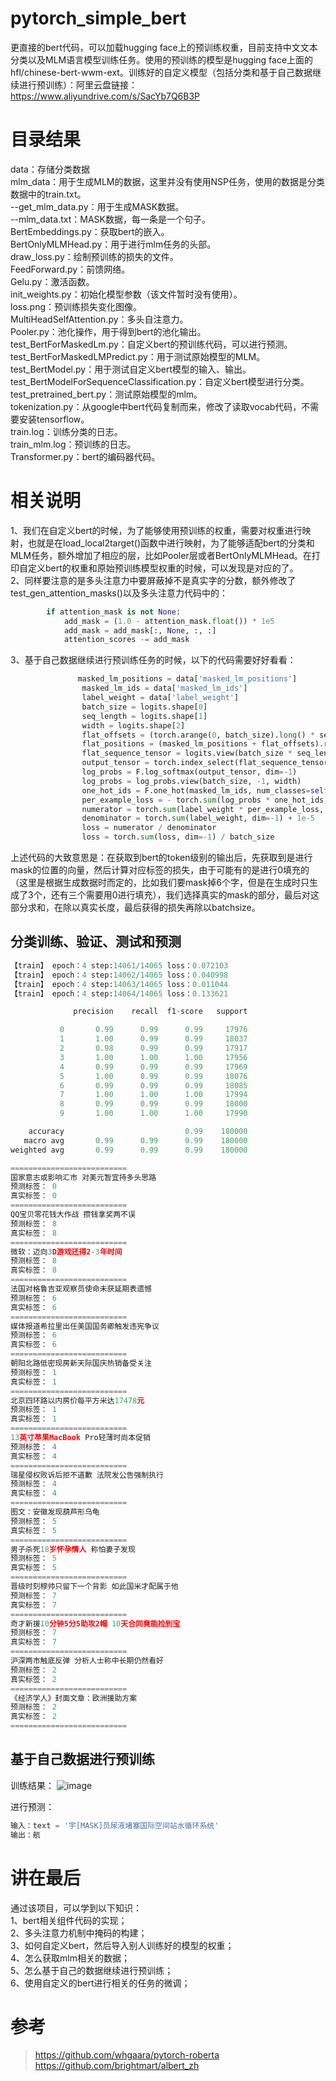 # pytorch_simple_bert
更直接的bert代码，可以加载hugging face上的预训练权重，目前支持中文文本分类以及MLM语言模型训练任务。使用的预训练的模型是hugging face上面的hfl/chinese-bert-wwm-ext。训练好的自定义模型（包括分类和基于自己数据继续进行预训练）：阿里云盘链接：https://www.aliyundrive.com/s/SacYb7Q6B3P

# 目录结果
data：存储分类数据<br>
mlm_data：用于生成MLM的数据，这里并没有使用NSP任务，使用的数据是分类数据中的train.txt。<br>
--get_mlm_data.py：用于生成MASK数据。<br>
--mlm_data.txt：MASK数据，每一条是一个句子。<br>
BertEmbeddings.py：获取bert的嵌入。<br>
BertOnlyMLMHead.py：用于进行mlm任务的头部。<br>
draw_loss.py：绘制预训练的损失的文件。<br>
FeedForward.py：前馈网络。<br>
Gelu.py：激活函数。<br>
init_weights.py：初始化模型参数（该文件暂时没有使用）。<br>
loss.png：预训练损失变化图像。<br>
MultiHeadSelfAttention.py：多头自注意力。<br>
Pooler.py：池化操作，用于得到bert的池化输出。<br>
test_BertForMaskedLm.py：自定义bert的预训练代码，可以进行预测。<br>
test_BertForMaskedLMPredict.py：用于测试原始模型的MLM。<br>
test_BertModel.py：用于测试自定义bert模型的输入、输出。<br>
test_BertModelForSequenceClassification.py：自定义bert模型进行分类。<br>
test_pretrained_bert.py：测试原始模型的mlm。	<br>
tokenization.py：从google中bert代码复制而来，修改了读取vocab代码，不需要安装tensorflow。<br>
train.log：训练分类的日志。<br>
train_mlm.log：预训练的日志。<br>
Transformer.py：bert的编码器代码。<br>

# 相关说明
1、我们在自定义bert的时候，为了能够使用预训练的权重，需要对权重进行映射，也就是在load_local2target()函数中进行映射，为了能够适配bert的分类和MLM任务，额外增加了相应的层，比如Pooler层或者BertOnlyMLMHead。在打印自定义bert的权重和原始预训练模型权重的时候，可以发现是对应的了。<br>
2、同样要注意的是多头注意力中要屏蔽掉不是真实字的分数，额外修改了test_gen_attention_masks()以及多头注意力代码中的：
```python
        if attention_mask is not None:
            add_mask = (1.0 - attention_mask.float()) * 1e5
            add_mask = add_mask[:, None, :, :]
            attention_scores -= add_mask
```
3、基于自己数据继续进行预训练任务的时候，以下的代码需要好好看看：
```python
               masked_lm_positions = data['masked_lm_positions']
                masked_lm_ids = data['masked_lm_ids']
                label_weight = data['label_weight']
                batch_size = logits.shape[0]
                seq_length = logits.shape[1]
                width = logits.shape[2]
                flat_offsets = (torch.arange(0, batch_size).long() * seq_length).reshape(-1, 1).to(self.config.device)
                flat_positions = (masked_lm_positions + flat_offsets).reshape(-1).to(self.config.device)
                flat_sequence_tensor = logits.view(batch_size * seq_length, width)
                output_tensor = torch.index_select(flat_sequence_tensor, 0, flat_positions)
                log_probs = F.log_softmax(output_tensor, dim=-1)
                log_probs = log_probs.view(batch_size, -1, width)
                one_hot_ids = F.one_hot(masked_lm_ids, num_classes=self.config.vocab_size)
                per_example_loss = - torch.sum(log_probs * one_hot_ids, dim=-1)
                numerator = torch.sum(label_weight * per_example_loss, dim=-1)
                denominator = torch.sum(label_weight, dim=-1) + 1e-5
                loss = numerator / denominator
                loss = torch.sum(loss, dim=-1) / batch_size
```
上述代码的大致意思是：在获取到bert的token级别的输出后，先获取到是进行mask的位置的向量，然后计算对应标签的损失，由于可能有的是进行0填充的（这里是根据生成数据时而定的，比如我们要mask掉6个字，但是在生成时只生成了3个，还有三个需要用0进行填充），我们选择真实的mask的部分，最后对这部分求和，在除以真实长度，最后获得的损失再除以batchsize。

## 分类训练、验证、测试和预测
```python
【train】 epoch：4 step:14061/14065 loss：0.072103
【train】 epoch：4 step:14062/14065 loss：0.040998
【train】 epoch：4 step:14063/14065 loss：0.011044
【train】 epoch：4 step:14064/14065 loss：0.133621

              precision    recall  f1-score   support

           0       0.99      0.99      0.99     17976
           1       1.00      0.99      0.99     18037
           2       0.98      0.99      0.99     17917
           3       1.00      1.00      1.00     17956
           4       0.99      0.99      0.99     17969
           5       1.00      0.99      0.99     18076
           6       0.99      0.99      0.99     18085
           7       1.00      1.00      1.00     17994
           8       0.99      0.99      0.99     18000
           9       1.00      1.00      1.00     17990

    accuracy                           0.99    180000
   macro avg       0.99      0.99      0.99    180000
weighted avg       0.99      0.99      0.99    180000

==========================
国家意志或影响汇市 对美元暂宜持多头思路
预测标签： 0
真实标签： 0
==========================
QQ宝贝零花钱大作战 攒钱拿奖两不误
预测标签： 8
真实标签： 8
==========================
微软：迈向3D游戏还得2-3年时间
预测标签： 8
真实标签： 8
==========================
法国对格鲁吉亚观察员使命未获延期表遗憾
预测标签： 6
真实标签： 6
==========================
媒体报道希拉里出任美国国务卿触发违宪争议
预测标签： 6
真实标签： 6
==========================
朝阳北路低密现房新天际国庆热销备受关注
预测标签： 1
真实标签： 1
==========================
北京四环路以内房价每平方米达17478元
预测标签： 1
真实标签： 1
==========================
13英寸苹果MacBook Pro轻薄时尚本促销
预测标签： 4
真实标签： 4
==========================
瑞星侵权败诉后拒不道歉 法院发公告强制执行
预测标签： 4
真实标签： 4
==========================
图文：安徽发现葫芦形乌龟
预测标签： 5
真实标签： 5
==========================
男子杀死18岁怀孕情人 称怕妻子发现
预测标签： 5
真实标签： 5
==========================
晋级时刻穆帅只留下一个背影 如此国米才配属于他
预测标签： 7
真实标签： 7
==========================
奇才新援10分钟5分5助攻2帽 10天合同竟能捡到宝
预测标签： 7
真实标签： 7
==========================
沪深两市触底反弹 分析人士称中长期仍然看好
预测标签： 2
真实标签： 2
==========================
《经济学人》封面文章：欧洲援助方案
预测标签： 2
真实标签： 2
==========================
```

## 基于自己数据进行预训练
训练结果：
![image](https://github.com/taishan1994/pytorch_simple_bert/loss.png)

进行预测：
```python
输入：text = '宇[MASK]员尿液堵塞国际空间站水循环系统'
输出：航
```

# 讲在最后
通过该项目，可以学到以下知识：<br>
1、bert相关组件代码的实现；<br>
2、多头注意力机制中掩码的构建；<br>
3、如何自定义bert，然后导入别人训练好的模型的权重；<br>
4、怎么获取mlm相关的数据；<br>
5、怎么基于自己的数据继续进行预训练；<br>
6、使用自定义的bert进行相关的任务的微调；<br>


# 参考
> https://github.com/whgaara/pytorch-roberta
> https://github.com/brightmart/albert_zh
